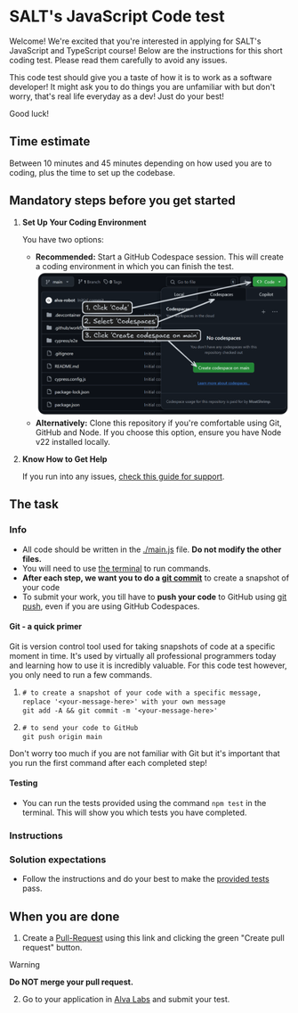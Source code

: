 # SALT's JavaScript Code test

Welcome! We're excited that you're interested in applying for SALT's JavaScript and TypeScript course!
Below are the instructions for this short coding test. Please read them carefully to avoid any issues.

This code test should give you a taste of how it is to work as a software developer! It might ask you to do things you are unfamiliar with but don't worry, that's real life everyday as a dev! Just do your best!

Good luck!

## Time estimate

Between 10 minutes and 45 minutes depending on how used you are to coding, plus the time to set up the codebase.

## Mandatory steps before you get started

1. **Set Up Your Coding Environment**

   You have two options:

   - **Recommended:** Start a GitHub Codespace session. This will create a coding environment in which you can finish the test.  
     <img src="./.github/codespaces.png" alt="GithHub Codespaces instructions" width="600"/>
   - **Alternatively:** Clone this repository if you're comfortable using Git, GitHub and Node. If you choose this option, ensure you have Node v22 installed locally.

2. **Know How to Get Help**

   If you run into any issues, [check this guide for support](https://help.alvalabs.io/en/articles/9028899-how-to-ask-for-help-with-coding-tests).

## The task

<!--TASK_INSTRUCTIONS_START-->

### Info

- All code should be written in the [./main.js](./main.js) file. **Do not modify the other files.**
- You will need to use [the terminal](https://www.w3schools.com/whatis/whatis_cli.asp) to run commands.
- **After each step, we want you to do a [git commit](https://github.com/git-guides/git-commit)** to create a snapshot of your code
- To submit your work, you till have to **push your code** to GitHub using [git push](https://github.com/git-guides/git-push), even if you are using GitHub Codespaces.

#### Git - a quick primer

Git is version control tool used for taking snapshots of code at a specific moment in time. It's used by virtually all professional programmers today and learning how to use it is incredibly valuable. For this code test however, you only need to run a few commands.

1.  ```shell
    # to create a snapshot of your code with a specific message, replace '<your-message-here>' with your own message
    git add -A && git commit -m '<your-message-here>'
    ```
2.  ```shell
    # to send your code to GitHub
    git push origin main
    ```

Don't worry too much if you are not familiar with Git but it's important that you run the first command after each completed step!

#### Testing

- You can run the tests provided using the command `npm test` in the terminal. This will show you which tests you have completed.

### Instructions

<!--TASK_INSTRUCTIONS_START-->

<!--TASK_INSTRUCTIONS_END-->

### Solution expectations

- Follow the instructions and do your best to make the [provided tests](./main.js) pass.

## When you are done

1. Create a [Pull-Request](./../../compare/submission...main?quick_pull=1&title=Code+Submission&body=Create+a+pull+request+and+then+%5Bsubmit+your+results+over+at+alva+labs%5D%28https%3A%2F%2Fapp.alvalabs.io%2Fstart%2Fapply%2F298) using this link and clicking the green "Create pull request" button.

> [!WARNING]
> **Do NOT merge your pull request.**

2. Go to your application in [Alva Labs](https://app.alvalabs.io/start/apply/298) and submit your test.
